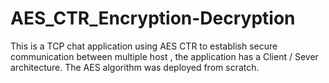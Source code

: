 # AES_CTR_Encryption-Decryption
This is a TCP chat application using AES CTR to establish secure communication between multiple host , the application has a Client / Sever architecture. The AES algorithm was deployed from scratch.
